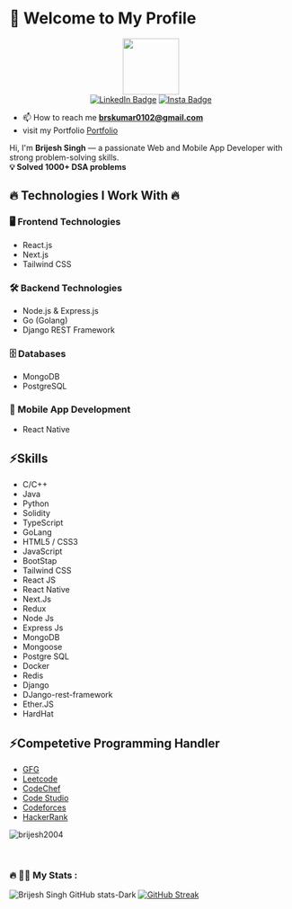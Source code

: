 <h1>👋 Welcome to My Profile</h1>

<div id="header" align="center">
  <img src="https://media.giphy.com/media/M9gbBd9nbDrOTu1Mqx/giphy.gif" width="100"/>
</div>
<div id="badges" align="center">
 <a href="https://www.linkedin.com/in/brijesh-singh-456185228"> <img src="https://img.shields.io/badge/LinkedIn-blue?style=for-the-badge&logo=linkedin&logoColor=white" alt="LinkedIn Badge"/></a>
 <a href="https://www.instagram.com/brij_esh_singh/"> <img src="https://img.shields.io/badge/Instagram-blue?style=for-the-badge&logo=instagram&logoColor=red" alt="Insta Badge"/></a>
</div>
<div align="center"><img src="https://komarev.com/ghpvc/?username=your-github-brijesh2004&style=flat-square&color=blue" alt=""/></div>

- 📫 How to reach me **brskumar0102@gmail.com**
- visit my Portfolio <a href="https://brijeshsinghg.netlify.app/"> Portfolio </a>

<p>
  Hi, I'm <strong>Brijesh Singh</strong> — a passionate Web and Mobile App Developer with strong problem-solving skills.  
  <br />
  <b>💡 Solved 1000+ DSA problems</b>
</p>

<h2>🔥 Technologies I Work With 🔥</h2>

<h3>🖥️ Frontend Technologies</h3>
<ul>
  <li>React.js</li>
  <li>Next.js</li>
  <li>Tailwind CSS</li>
</ul>

<h3>🛠️ Backend Technologies</h3>
<ul>
  <li>Node.js & Express.js</li>
  <li>Go (Golang)</li>
  <li>Django REST Framework</li>
</ul>

<h3>🗄️ Databases</h3>
<ul>
  <li>MongoDB</li>
  <li>PostgreSQL</li>
</ul>

<h3>📱 Mobile App Development</h3>
<ul>
  <li>React Native</li>
</ul>



<h2>⚡Skills </h2>
<ul>
 <li>C/C++</li>
  <li>Java</li>
 <li>Python</li>
  <li>Solidity</li>
  <li>TypeScript</li>
  <li>GoLang</li>
 <li>HTML5 / CSS3</li>
  <li>JavaScript</li>
 <li>BootStap</li>
  <li>Tailwind CSS </li>
 <li>React JS</li>
  <li>React Native</li>
  <li>Next.Js</li>
 <li>Redux</li>
 <li>Node Js</li>
 <li>Express Js</li>
 <li>MongoDB</li>
 <li>Mongoose</li>
  <li>Postgre SQL</li>
  <li>Docker </li>
  <li>Redis</li>
  <li>Django</li>
  <li>DJango-rest-framework</li>
  <li>Ether.JS</li>
  <li>HardHat</li>
</ul>

<h2> ⚡Competetive Programming Handler</h2>
<ul>
<li> <a href="https://auth.geeksforgeeks.org/user/brskumar0102">GFG</a></li>
<li><a href="https://leetcode.com/brijesh_2004/">Leetcode</a></li>
<li><a href="https://www.codechef.com/users/brijesh_122004">CodeChef</a></li>
<li><a href="https://www.codingninjas.com/studio/profile/Brijesh_94ec">Code Studio</a></li>
  <li><a href="https://codeforces.com/profile/brijesh_singh">Codeforces</a></li>
<li><a href="https://www.hackerrank.com/profile/brskumar0102">HackerRank</a> </li>
  </ul>



<p><img align="center" src="https://github-readme-stats.vercel.app/api/top-langs?username=brijesh2004&show_icons=true&locale=en&layout=compact" alt="brijesh2004" /></p> <br>



  ### :fire: 👱‍♂️ My Stats :
  ![Brijesh Singh GitHub stats-Dark](https://github-readme-stats.vercel.app/api?username=brijesh2004&show_icons=true&theme=transparent)
 [![GitHub Streak](https://streak-stats.demolab.com/?user=brijesh2004&theme=vision-friendly-dark)](https://git.io/streak-stats)

<!--
**brijesh2004/brijesh2004** is a ✨ _special_ ✨ repository because its `README.md` (this file) appears on your GitHub profile.

Here are some ideas to get you started:

- 🔭 I’m currently working on ...
- 🌱 I’m currently learning ...
- 👯 I’m looking to collaborate on ...
- 🤔 I’m looking for help with ...
- 💬 Ask me about ...
- 📫 How to reach me: ...
- 😄 Pronouns: ...
- ⚡ Fun fact: ...
-->
